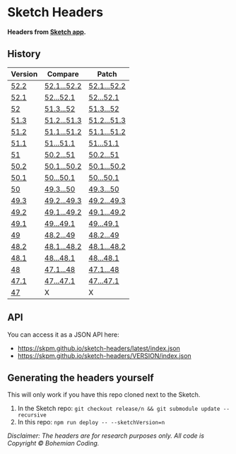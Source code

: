 # Sketch Headers

**Headers from [Sketch app](http://www.sketchapp.com).**

## History

| Version                                              | Compare | Patch |
| ---------------------------------------------------- | ------- | ----- |
| [52.2](https://github.com/skpm/sketch-headers/tree/52.2) | [52.1...52.2](https://github.com/skpm/sketch-headers/compare/52.1...52.2) | [52.1...52.2](https://github.com/skpm/sketch-headers/compare/52.1...52.2.diff) |
| [52.1](https://github.com/skpm/sketch-headers/tree/52.1) | [52...52.1](https://github.com/skpm/sketch-headers/compare/52...52.1) | [52...52.1](https://github.com/skpm/sketch-headers/compare/52...52.1.diff) |
| [52](https://github.com/skpm/sketch-headers/tree/52) | [51.3...52](https://github.com/skpm/sketch-headers/compare/51.3...52) | [51.3...52](https://github.com/skpm/sketch-headers/compare/51.3...52.diff) |
| [51.3](https://github.com/skpm/sketch-headers/tree/51.3) | [51.2...51.3](https://github.com/skpm/sketch-headers/compare/51.2...51.3) | [51.2...51.3](https://github.com/skpm/sketch-headers/compare/51.2...51.3.diff) |
| [51.2](https://github.com/skpm/sketch-headers/tree/51.2) | [51.1...51.2](https://github.com/skpm/sketch-headers/compare/51.1...51.2) | [51.1...51.2](https://github.com/skpm/sketch-headers/compare/51.1...51.2.diff) |
| [51.1](https://github.com/skpm/sketch-headers/tree/51.1) | [51...51.1](https://github.com/skpm/sketch-headers/compare/51...51.1) | [51...51.1](https://github.com/skpm/sketch-headers/compare/51...51.1.diff) |
| [51](https://github.com/skpm/sketch-headers/tree/51) | [50.2...51](https://github.com/skpm/sketch-headers/compare/50.2...51) | [50.2...51](https://github.com/skpm/sketch-headers/compare/50.2...51.diff) |
| [50.2](https://github.com/skpm/sketch-headers/tree/50.2) | [50.1...50.2](https://github.com/skpm/sketch-headers/compare/50.1...50.2) | [50.1...50.2](https://github.com/skpm/sketch-headers/compare/50.1...50.2.diff) |
| [50.1](https://github.com/skpm/sketch-headers/tree/50.1) | [50...50.1](https://github.com/skpm/sketch-headers/compare/50...50.1) | [50...50.1](https://github.com/skpm/sketch-headers/compare/50...50.1.diff) |
| [50](https://github.com/skpm/sketch-headers/tree/50) | [49.3...50](https://github.com/skpm/sketch-headers/compare/49.3...50) | [49.3...50](https://github.com/skpm/sketch-headers/compare/49.3...50.diff) |
| [49.3](https://github.com/skpm/sketch-headers/tree/49.3) | [49.2...49.3](https://github.com/skpm/sketch-headers/compare/49.2...49.3) | [49.2...49.3](https://github.com/skpm/sketch-headers/compare/49.2...49.3.diff) |
| [49.2](https://github.com/skpm/sketch-headers/tree/49.2) | [49.1...49.2](https://github.com/skpm/sketch-headers/compare/49.1...49.2) | [49.1...49.2](https://github.com/skpm/sketch-headers/compare/49.1...49.2.diff) |
| [49.1](https://github.com/skpm/sketch-headers/tree/49.1) | [49...49.1](https://github.com/skpm/sketch-headers/compare/49...49.1) | [49...49.1](https://github.com/skpm/sketch-headers/compare/49...49.1.diff) |
| [49](https://github.com/skpm/sketch-headers/tree/49) | [48.2...49](https://github.com/skpm/sketch-headers/compare/48.2...49) | [48.2...49](https://github.com/skpm/sketch-headers/compare/48.2...49.diff) |
| [48.2](https://github.com/skpm/sketch-headers/tree/48.2) | [48.1...48.2](https://github.com/skpm/sketch-headers/compare/48.1...48.2) | [48.1...48.2](https://github.com/skpm/sketch-headers/compare/48.1...48.2.diff) |
| [48.1](https://github.com/skpm/sketch-headers/tree/48.1) | [48...48.1](https://github.com/skpm/sketch-headers/compare/48...48.1) | [48...48.1](https://github.com/skpm/sketch-headers/compare/48...48.1.diff) |
| [48](https://github.com/skpm/sketch-headers/tree/48) | [47.1...48](https://github.com/skpm/sketch-headers/compare/47.1...48) | [47.1...48](https://github.com/skpm/sketch-headers/compare/47.1...48.diff) |
| [47.1](https://github.com/skpm/sketch-headers/tree/47.1) | [47...47.1](https://github.com/skpm/sketch-headers/compare/47...47.1) | [47...47.1](https://github.com/skpm/sketch-headers/compare/47...47.1.diff) |
| [47](https://github.com/skpm/sketch-headers/tree/47) | X       | X     |

## API

You can access it as a JSON API here:

- https://skpm.github.io/sketch-headers/latest/index.json
- https://skpm.github.io/sketch-headers/VERSION/index.json

## Generating the headers yourself

This will only work if you have this repo cloned next to the Sketch.

1. In the Sketch repo: `git checkout release/n && git submodule update --recursive`
2. In this repo: `npm run deploy -- --sketchVersion=n`

_Disclaimer: The headers are for research purposes only. All code is Copyright © Bohemian Coding._
